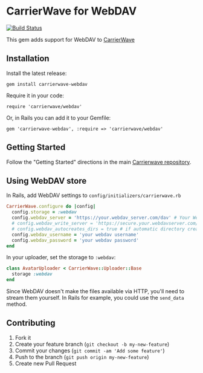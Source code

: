 # CarrierWave for WebDAV

[![Build Status](https://travis-ci.org/qinix/carrierwave-webdav.png?branch=master)](https://travis-ci.org/qinix/carrierwave-webdav)

This gem adds support for WebDAV to
[CarrierWave](https://github.com/carrierwaveuploader/carrierwave/)

## Installation

Install the latest release:

    gem install carrierwave-webdav

Require it in your code:

    require 'carrierwave/webdav'

Or, in Rails you can add it to your Gemfile:

    gem 'carrierwave-webdav', :require => 'carrierwave/webdav'

## Getting Started

Follow the "Getting Started" directions in the main
[Carrierwave repository](https://github.com/carrierwaveuploader/carrierwave/).

## Using WebDAV store

In Rails, add WebDAV settings to `config/initializers/carrierwave.rb`

```ruby
CarrierWave.configure do |config|
  config.storage = :webdav
  config.webdav_server = 'https://your.webdav_server.com/dav' # Your WebDAV url.
  # config.webdav_write_server = 'https://secure.your.webdavserver.com/dav/' # This is an optional attribute. It can save on one server and read from another server. (Contributed by @eychu. Thanks)
  # config.webdav_autocreates_dirs = true # if automatic directory creation is enabled on the server (disables explicit directory creation)
  config.webdav_username = 'your webdav username'
  config.webdav_password = 'your webdav password'
end
```

In your uploader, set the storage to `:webdav`:

```ruby
class AvatarUploader < CarrierWave::Uploader::Base
  storage :webdav
end
```

Since WebDAV doesn't make the files available via HTTP, you'll need to stream
them yourself. In Rails for example, you could use the `send_data` method.

## Contributing

1. Fork it
2. Create your feature branch (`git checkout -b my-new-feature`)
3. Commit your changes (`git commit -am 'Add some feature'`)
4. Push to the branch (`git push origin my-new-feature`)
5. Create new Pull Request

